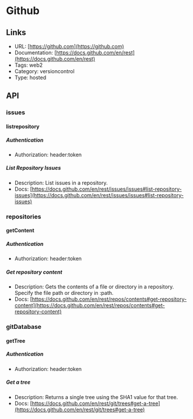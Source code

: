 # Github

## Links

* URL: [https://github.com](https://github.com)
* Documentation: [https://docs.github.com/en/rest](https://docs.github.com/en/rest)
* Tags: web2
* Category: versioncontrol
* Type: hosted

## API

### issues

#### listrepository

##### Authentication

* Authorization: header:token

##### List Repository Issues

* Description: List issues in a repository.
* Docs: [https://docs.github.com/en/rest/issues/issues#list-repository-issues](https://docs.github.com/en/rest/issues/issues#list-repository-issues)

### repositories

#### getContent

##### Authentication

* Authorization: header:token

##### Get repository content

* Description: Gets the contents of a file or directory in a repository. Specify the file path or directory in :path.
* Docs: [https://docs.github.com/en/rest/repos/contents#get-repository-content](https://docs.github.com/en/rest/repos/contents#get-repository-content)

### gitDatabase

#### getTree

##### Authentication

* Authorization: header:token

##### Get a tree

* Description: Returns a single tree using the SHA1 value for that tree.
* Docs: [https://docs.github.com/en/rest/git/trees#get-a-tree](https://docs.github.com/en/rest/git/trees#get-a-tree)
